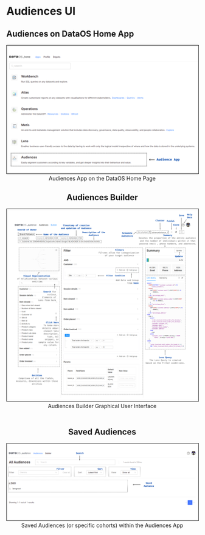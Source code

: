 # Audiences UI

## Audiences on DataOS Home App
 
<center>

<center>
  <div style="text-align: center;">
    <img src="/interfaces/audiences/audiences_ui/audiences_app.svg" alt="Audiences App on the DataOS Home Page" style="width: 60rem; border: 1px solid black;">
    <figcaption>Audiences App on the DataOS Home Page</figcaption>
  </div>
</center>


## Audiences Builder
 
<center>
  <div style="text-align: center;">
    <img src="/interfaces/audiences/audiences_ui/audiences_builder.svg" alt="Audiences Builder Graphical User Interface" style="width: 60rem; border: 1px solid black;">
    <figcaption>Audiences Builder Graphical User Interface</figcaption>
  </div>
</center>
<br>

## Saved Audiences

<center>
  <div style="text-align: center;">
    <img src="/interfaces/audiences/audiences_ui/saved_audiences.svg" alt="Saved Audiences (or specific cohorts) within the Audiences App" style="width: 60rem; border: 1px solid black;">
    <figcaption>Saved Audiences (or specific cohorts) within the Audiences App</figcaption>
  </div>
</center>
<br>
